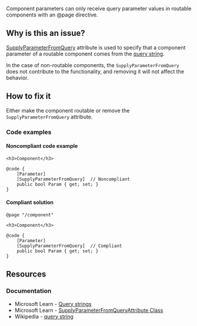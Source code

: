 Component parameters can only receive query parameter values in routable components with an @page directive.
 
## Why is this an issue?
 
[SupplyParameterFromQuery](https://learn.microsoft.com/en-us/dotnet/api/microsoft.aspnetcore.components.supplyparameterfromqueryattribute) attribute is used to specify that a component parameter of a routable component comes from the [query string](https://en.wikipedia.org/wiki/Query_string).
 
In the case of non-routable components, the `SupplyParameterFromQuery` does not contribute to the functionality, and removing it will not affect the behavior.
 
## How to fix it
 
Either make the component routable or remove the `SupplyParameterFromQuery` attribute.
 
### Code examples
 
#### Noncompliant code example

    <h3>Component</h3>
    
    @code {
        [Parameter]
        [SupplyParameterFromQuery]  // Noncompliant
        public bool Param { get; set; }
    }

#### Compliant solution

    @page "/component"
    
    <h3>Component</h3>
    
    @code {
        [Parameter]
        [SupplyParameterFromQuery]  // Compliant
        public bool Param { get; set; }
    }

## Resources
 
### Documentation
 
- Microsoft Learn - [Query strings](https://learn.microsoft.com/en-us/aspnet/core/blazor/fundamentals/routing#query-strings)
- Microsoft Learn - [SupplyParameterFromQueryAttribute Class](https://learn.microsoft.com/en-us/dotnet/api/microsoft.aspnetcore.components.supplyparameterfromqueryattribute)
- Wikipedia - [query string](https://en.wikipedia.org/wiki/Query_string)